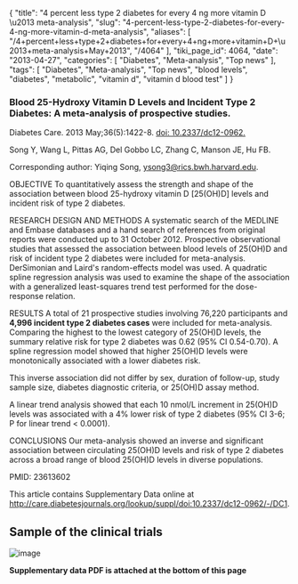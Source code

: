 {
    "title": "4 percent less type 2 diabetes for every 4 ng more vitamin D \u2013 meta-analysis",
    "slug": "4-percent-less-type-2-diabetes-for-every-4-ng-more-vitamin-d-meta-analysis",
    "aliases": [
        "/4+percent+less+type+2+diabetes+for+every+4+ng+more+vitamin+D+\u2013+meta-analysis+May+2013",
        "/4064"
    ],
    "tiki_page_id": 4064,
    "date": "2013-04-27",
    "categories": [
        "Diabetes",
        "Meta-analysis",
        "Top news"
    ],
    "tags": [
        "Diabetes",
        "Meta-analysis",
        "Top news",
        "blood levels",
        "diabetes",
        "metabolic",
        "vitamin d",
        "vitamin d blood test"
    ]
}


### Blood 25-Hydroxy Vitamin D Levels and Incident Type 2 Diabetes: A meta-analysis of prospective studies.

Diabetes Care. 2013 May;36(5):1422-8. [doi: 10.2337/dc12-0962.](https://doi.org/10.2337/dc12-0962.)

Song Y, Wang L, Pittas AG, Del Gobbo LC, Zhang C, Manson JE, Hu FB.

Corresponding author: Yiqing Song, ysong3@rics.bwh.harvard.edu.

OBJECTIVE To quantitatively assess the strength and shape of the association between blood 25-hydroxy vitamin D <span>[25(OH)D]</span> levels and incident risk of type 2 diabetes. 

RESEARCH DESIGN AND METHODS A systematic search of the MEDLINE and Embase databases and a hand search of references from original reports were conducted up to 31 October 2012. Prospective observational studies that assessed the association between blood levels of 25(OH)D and risk of incident type 2 diabetes were included for meta-analysis. DerSimonian and Laird's random-effects model was used. A quadratic spline regression analysis was used to examine the shape of the association with a generalized least-squares trend test performed for the dose-response relation. 

RESULTS A total of 21 prospective studies involving 76,220 participants and  **4,996 incident type 2 diabetes cases**  were included for meta-analysis. Comparing the highest to the lowest category of 25(OH)D levels, the summary relative risk for type 2 diabetes was 0.62 (95% CI 0.54-0.70). A spline regression model showed that higher 25(OH)D levels were monotonically associated with a lower diabetes risk. 

This inverse association did not differ by sex, duration of follow-up, study sample size, diabetes diagnostic criteria, or 25(OH)D assay method. 

A linear trend analysis showed that each 10 nmol/L increment in 25(OH)D levels was associated with a 4% lower risk of type 2 diabetes (95% CI 3-6; P for linear trend < 0.0001). 

CONCLUSIONS Our meta-analysis showed an inverse and significant association between circulating 25(OH)D levels and risk of type 2 diabetes across a broad range of blood 25(OH)D levels in diverse populations.

PMID:     23613602

This article contains Supplementary Data online at http://care.diabetesjournals.org/lookup/suppl/doi:10.2337/dc12-0962/-/DC1.

## Sample of the clinical trials

<img src="https://d378j1rmrlek7x.cloudfront.net/attachments/jpeg/diabetes-clinical-trials.jpg" alt="image">

 **Supplementary data PDF is attached at the bottom of this page**